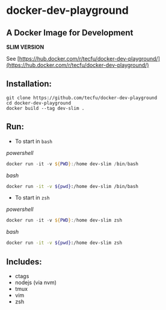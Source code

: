 # docker-dev-playground

## A Docker Image for Development

**SLIM VERSION**

See [https://hub.docker.com/r/tecfu/docker-dev-playground/](https://hub.docker.com/r/tecfu/docker-dev-playground/)


## Installation:

```
git clone https://github.com/tecfu/docker-dev-playground
cd docker-dev-playground
docker build --tag dev-slim .
```


## Run:

- To start in `bash`

*powershell*
```powershell
docker run -it -v ${PWD}:/home dev-slim /bin/bash 
```

*bash*
```sh
docker run -it -v ${pwd}:/home dev-slim /bin/bash 
```


- To start in `zsh`

*powershell*
```powershell
docker run -it -v ${PWD}:/home dev-slim zsh
```

*bash*
```sh
docker run -it -v ${pwd}:/home dev-slim zsh
```


## Includes:

- ctags
- nodejs (via nvm)
- tmux
- vim
- zsh
